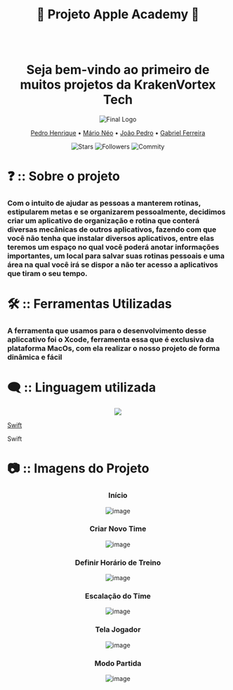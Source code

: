 <div align="center">
<h1>📍 Projeto Apple Academy 📍</h1>

<br>
<br>

<h1>Seja bem-vindo ao primeiro de muitos projetos da KrakenVortex Tech</h1>

![Final Logo](https://github.com/PedrooH0/TeamUp/assets/124939591/8ce60ed3-4a21-4d56-8e5f-8e571fde609e)



<a href="https://github.com/PedrooH0" target="_self" rel="external">Pedro Henrique</a> 
  • <a href="https://github.com/mario2805" target="_self" rel="external">Mário Néo</a> •
    <a href="https://github.com/jpedrolopes575" target="_self" rel="external">João Pedro</a> • 
    <a href="https://github.com/GabrielFerreira16" target="_self" rel="external">Gabriel Ferreira</a>

</div>

<div align="center">

![Stars](https://img.shields.io/github/stars/PedrooH0/OctoAgenda.svg)
![Followers](https://img.shields.io/github/followers/PedrooH0.svg)
![Commity](https://img.shields.io/github/commit-activity/t/PedrooH0/OctoAgenda.svg)

  
</div>


<div aling="left">

# ❓ :: Sobre o projeto
<h3>Com o intuito de ajudar as pessoas a manterem rotinas, estipularem metas e se organizarem pessoalmente, decidimos criar um aplicativo de organização e rotina que conterá diversas mecânicas de outros aplicativos, fazendo com que você não tenha que instalar diversos aplicativos, entre elas teremos um espaço no qual você poderá anotar informações importantes, um local para salvar suas rotinas pessoais e uma área na qual você irá se dispor a não ter acesso a aplicativos que tiram o seu tempo.</h3>



# 🛠 :: Ferramentas Utilizadas
<h3>A ferramenta que usamos para o desenvolvimento desse apliccativo foi o Xcode, ferramenta essa que é exclusiva da plataforma MacOs, com ela realizar o nosso projeto de forma dinâmica e fácil</h3>



# 🗨 :: Linguagem utilizada
<p align="center">
  <a href="https://skillicons.dev">
    <img src="https://skillicons.dev/icons?i=swift,&perline=14" />
    <p>Swift</p>
  </a>
  <a>Swift</a>
</p>




# 📷 :: Imagens do Projeto
<div align="center">
<h3>Início</h3>
  
![image](https://github.com/user-attachments/assets/5d678aa5-63c8-4059-a669-095e02ab44b3)

<h3>Criar Novo Time</h3>

![image](https://github.com/user-attachments/assets/ed107208-2422-43a4-b03e-35287103b80e)

<h3>Definir Horário de Treino</h3>

![image](https://github.com/user-attachments/assets/8d6cfe06-f14f-4284-9a33-d102419865f2)

<h3>Escalação do Time</h3>

![image](https://github.com/user-attachments/assets/887f6cd7-20d7-4c88-be73-5ab284f1c839)

<h3>Tela Jogador</h3>

![image](https://github.com/user-attachments/assets/a7f4c79a-6b02-4738-b57a-8312276fe93b)

<h3>Modo Partida</h3>

![image](https://github.com/user-attachments/assets/28cd8047-6ae2-411a-9748-e0590ea53fcf)


